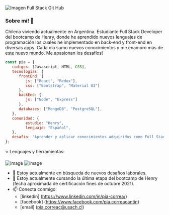 ![Imagen Full Stack Git Hub](https://user-images.githubusercontent.com/80963808/134163367-0594ee0b-9443-4963-90bc-48b56ead40e0.jpg) 

### Sobre mí! 👋 
Chilena viviendo actualmente en Argentina. Estudiante Full Stack Developer del bootcamp de Henry, donde he aprendido nuevos lenguajes de programación los cuales he implementado en back-end y front-end en diversas apps. Cada día sumo nuevos conocimientos y me enamoro más de este nuevo mundo. Me apasionan los desafíos!
```javascript
const pia = {
   codigos: [Javascript, HTML, CSS],
   tecnologías: {
      frontEnd: {
         js: ["React", "Redux"],
         css: ["Bootstrap", "Material UI"]
      },
      backEnd: {
         js: ["Node", "Express"]
      },
      databases: ["MongoDB", "PostgreSQL"],
   },
   comunidad: {
         estudio: "Henry",
         lenguaje: "Español",
   },
   desafio: "Aprender y aplicar conocimientos adquiridos como Full Stack Developer"
};
```
 ⭐ Lenguajes y herramientas:
     
![image](https://user-images.githubusercontent.com/80963808/134165132-34077828-18bf-4054-88b9-a0129e6d3653.png) ![image](https://user-images.githubusercontent.com/80963808/134165210-f7fee667-e2d4-4e72-8fc2-1a490d34c8fa.png)

- 🔭 Estoy actualmente en búsqueda de nuevos desafíos laborales.
- 🌱 Estoy actualmente cursando la última etapa del bootcamp de Henry (fecha aproximada de certificación fines de octubre 2021).
- 📫 Conecta conmigo:
     - [linkedin] (https://www.linkedin.com/in/pia-correa/)
     - [facebook] (https://www.facebook.com/pia.correacantin)
     - [email] (pia.correac@usach.cl)

